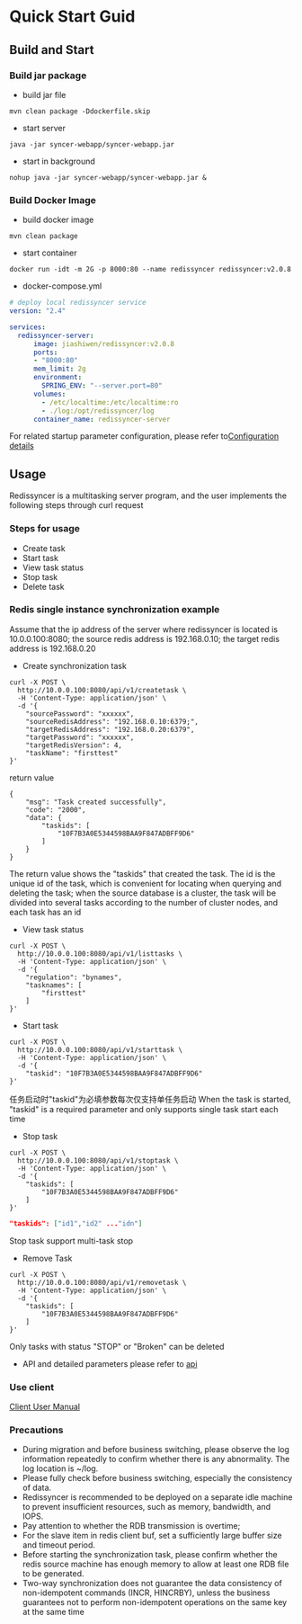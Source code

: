 # Quick Start Guid

## Build and Start

### Build jar package

* build jar file
  
```shell script
mvn clean package -Ddockerfile.skip
```

* start server

```shell script
java -jar syncer-webapp/syncer-webapp.jar
```

* start in background

```shell script
nohup java -jar syncer-webapp/syncer-webapp.jar &
```

### Build Docker Image

* build docker image

```shell
mvn clean package
```

* start container

```shell
docker run -idt -m 2G -p 8000:80 --name redissyncer redissyncer:v2.0.8
```

* docker-compose.yml

```yaml
# deploy local redissyncer service
version: "2.4"

services:
  redissyncer-server:
      image: jiashiwen/redissyncer:v2.0.8
      ports:
      - "8000:80"
      mem_limit: 2g
      environment:
        SPRING_ENV: "--server.port=80"
      volumes:
        - /etc/localtime:/etc/localtime:ro
        - ./log:/opt/redissyncer/log
      container_name: redissyncer-server

```

For related startup parameter configuration, please refer to[Configuration details](serverconfig.md)

## Usage

Redissyncer is a multitasking server program, and the user implements the following steps through curl request

### Steps for usage

* Create task
* Start task
* View task status
* Stop task
* Delete task

### Redis single instance synchronization example

Assume that the ip address of the server where redissyncer is located is 10.0.0.100:8080; the source redis address is 192.168.0.10; the target redis address is 192.168.0.20

* Create synchronization task

```shell script
curl -X POST \
  http://10.0.0.100:8080/api/v1/createtask \
  -H 'Content-Type: application/json' \
  -d '{
    "sourcePassword": "xxxxxx",
    "sourceRedisAddress": "192.168.0.10:6379;",
    "targetRedisAddress": "192.168.0.20:6379",
    "targetPassword": "xxxxxx",
    "targetRedisVersion": 4,
    "taskName": "firsttest"
}'
```

return value

```shell script
{
    "msg": "Task created successfully",
    "code": "2000",
    "data": {
        "taskids": [
            "10F7B3A0E5344598BAA9F847ADBFF9D6"
        ]
    }
}
```

The return value shows the "taskids" that created the task. The id is the unique id of the task, which is convenient for locating when querying and deleting the task; when the source database is a cluster, the task will be divided into several tasks according to the number of cluster nodes, and each task has an id

* View task status

```shell script
curl -X POST \
  http://10.0.0.100:8080/api/v1/listtasks \
  -H 'Content-Type: application/json' \
  -d '{
    "regulation": "bynames",
    "tasknames": [
        "firsttest"
    ]
}'
```

* Start task

```shell script
curl -X POST \
  http://10.0.0.100:8080/api/v1/starttask \
  -H 'Content-Type: application/json' \
  -d '{
    "taskid": "10F7B3A0E5344598BAA9F847ADBFF9D6"
}'
```

任务启动时"taskid"为必填参数每次仅支持单任务启动
When the task is started, "taskid" is a required parameter and only supports single task start each time

* Stop task

```shell script
curl -X POST \
  http://10.0.0.100:8080/api/v1/stoptask \
  -H 'Content-Type: application/json' \
  -d '{
    "taskids": [
        "10F7B3A0E5344598BAA9F847ADBFF9D6"
    ]
}'
```

```json
"taskids": ["id1","id2" ..."idn"]
```

Stop task support multi-task stop

* Remove Task

```shell script
curl -X POST \
  http://10.0.0.100:8080/api/v1/removetask \
  -H 'Content-Type: application/json' \
  -d '{
    "taskids": [
        "10F7B3A0E5344598BAA9F847ADBFF9D6"
    ]
}'
```

Only tasks with status "STOP" or "Broken" can be deleted

* API and detailed parameters please refer to [api](api.md)

### Use client

[Client User Manual](https://github.com/TraceNature/redissyncer-cli/blob/master/docs/quickstart.md)

### Precautions

* During migration and before business switching, please observe the log information repeatedly to confirm whether there is any abnormality. The log location is ~/log.
* Please fully check before business switching, especially the consistency of data.
* Redissyncer is recommended to be deployed on a separate idle machine to prevent insufficient resources, such as memory, bandwidth, and IOPS.
* Pay attention to whether the RDB transmission is overtime;
* For the slave item in redis client buf, set a sufficiently large buffer size and timeout period.
* Before starting the synchronization task, please confirm whether the redis source machine has enough memory to allow at least one RDB file to be generated.
* Two-way synchronization does not guarantee the data consistency of non-idempotent commands (INCR, HINCRBY), unless the business guarantees not to perform non-idempotent operations on the same key at the same time
  
